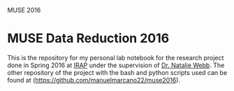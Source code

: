 MUSE  2016

# MUSE Data Reduction 2016

This is the repository for my personal lab notebook for the research project done in Spring 2016 at [IRAP](http://www.irap.omp.eu/en) under the supervision of [Dr. Natalie Webb](http://userpages.irap.omp.eu/~nwebb/). The other repository of the project with the bash and python scripts used can be found at (https://github.com/manuelmarcano22/muse2016).

